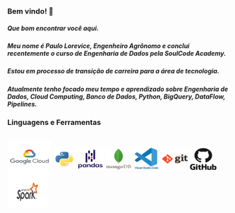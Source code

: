 ### Bem vindo! 👋

##### Que bom encontrar você aqui.
##### Meu nome é Paulo Lorevice, Engenheiro Agrônomo e conclui recentemente o curso de Engenharia de Dados pela SoulCode Academy.
##### Estou em processo de transição de carreira para a área de tecnologia. 
##### Atualmente tenho focado meu tempo e aprendizado sobre Engenharia de Dados, Cloud Computing, Banco de Dados, Python, BigQuery, DataFlow, Pipelines. 

### Linguagens e Ferramentas
</div>
<div style="display: inline_block"><br>
  <img align="center" alt="Paulo-GCP" height="80" width="100" src="https://raw.githubusercontent.com/devicons/devicon/master/icons/googlecloud/googlecloud-original-wordmark.svg">
  <img align="center" alt="Paulo-Python" height="40" width="50" src="https://raw.githubusercontent.com/devicons/devicon/master/icons/python/python-original.svg">
  <img align="center" alt="Paulo-Pandas" height="50" width="60" src="https://raw.githubusercontent.com/devicons/devicon/master/icons/pandas/pandas-original-wordmark.svg">
  <img align="center" alt="Paulo-MongoDB" height="50" width="60" src="https://raw.githubusercontent.com/devicons/devicon/master/icons/mongodb/mongodb-original-wordmark.svg">
  <img align="center" alt="Paulo-VSCode" height="50" width="60" src="https://raw.githubusercontent.com/devicons/devicon/master/icons/vscode/vscode-original-wordmark.svg">
  <img align="center" alt="Paulo-Git" height="50" width="60" src="https://raw.githubusercontent.com/devicons/devicon/master/icons/git/git-original-wordmark.svg">
  <img align="center" alt="Paulo-GitHub" height="50" width="60" src="https://raw.githubusercontent.com/devicons/devicon/master/icons/github/github-original-wordmark.svg">
  <img align="center" alt="Paulo-GitHub" height="70" width="90" src="https://github.com/LoreviceP/LoreviceP/blob/main/pngegg.png">
</div>

  


<!--
**LoreviceP/LoreviceP** is a ✨ _special_ ✨ repository because its `README.md` (this file) appears on your GitHub profile.

Here are some ideas to get you started:

- 🔭 I’m currently working on ...
- 🌱 I’m currently learning ...
- 👯 I’m looking to collaborate on ...
- 🤔 I’m looking for help with ...
- 💬 Ask me about ...
- 📫 How to reach me: ...
- 😄 Pronouns: ...
- ⚡ Fun fact: ...
-->
